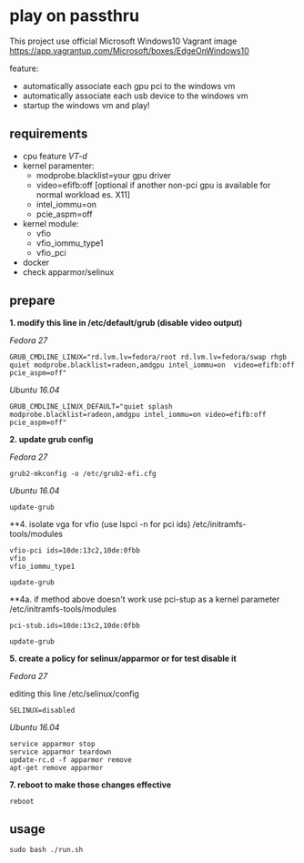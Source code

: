 # play on passthru

This project use official Microsoft Windows10 Vagrant image https://app.vagrantup.com/Microsoft/boxes/EdgeOnWindows10

feature:
- automatically associate each gpu pci to the windows vm
- automatically associate each usb device to the windows vm
- startup the windows vm and play!

## requirements

- cpu feature _VT-d_
- kernel paramenter:
  - modprobe.blacklist=your gpu driver
  - video=efifb:off [optional if another non-pci gpu is available for normal workload es. X11]
  - intel_iommu=on
  - pcie_aspm=off
- kernel module:
  - vfio
  - vfio_iommu_type1
  - vfio_pci
- docker
- check apparmor/selinux

## prepare

**1\. modify this line in /etc/default/grub (disable video output)**  

 _Fedora 27_
```
GRUB_CMDLINE_LINUX="rd.lvm.lv=fedora/root rd.lvm.lv=fedora/swap rhgb quiet modprobe.blacklist=radeon,amdgpu intel_iommu=on  video=efifb:off pcie_aspm=off"
```
_Ubuntu 16.04_
```
GRUB_CMDLINE_LINUX_DEFAULT="quiet splash modprobe.blacklist=radeon,amdgpu intel_iommu=on video=efifb:off pcie_aspm=off"
```

**2\. update grub config**  

_Fedora 27_
```
grub2-mkconfig -o /etc/grub2-efi.cfg
```
_Ubuntu 16.04_
```
update-grub
```

**4\. isolate vga for vfio (use lspci -n for pci ids) /etc/initramfs-tools/modules
```
vfio-pci ids=10de:13c2,10de:0fbb
vfio
vfio_iommu_type1
```
```
update-grub
```
**4a\. if method above doesn't work use pci-stup as a kernel parameter /etc/initramfs-tools/modules

```
pci-stub.ids=10de:13c2,10de:0fbb
```
```
update-grub
```

**5\. create a policy for selinux/apparmor or for test disable it**  

_Fedora 27_  

editing this line /etc/selinux/config
```
SELINUX=disabled
```
_Ubuntu 16.04_
```
service apparmor stop
service apparmor teardown
update-rc.d -f apparmor remove
apt-get remove apparmor
```

**7\. reboot to make those changes effective**  
```
reboot
```

## usage

```
sudo bash ./run.sh
```
